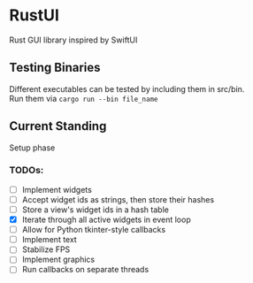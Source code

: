 # RustUI
Rust GUI library inspired by SwiftUI

## Testing Binaries
Different executables can be tested by including them in src/bin.  
Run them via `cargo run --bin file_name`

## Current Standing
Setup phase

### TODOs:
- [ ] Implement widgets
- [ ] Accept widget ids as strings, then store their hashes
- [ ] Store a view's widget ids in a hash table
- [x] Iterate through all active widgets in event loop
- [ ] Allow for Python tkinter-style callbacks
- [ ] Implement text
- [ ] Stabilize FPS
- [ ] Implement graphics
- [ ] Run callbacks on separate threads